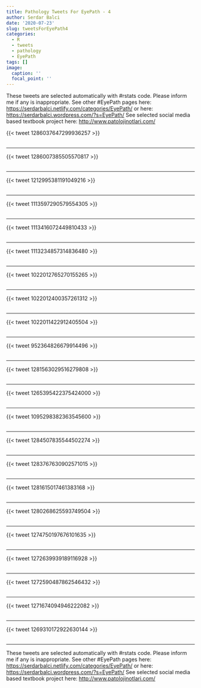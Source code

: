 ```yaml
---
title: Pathology Tweets For EyePath - 4
author: Serdar Balci
date: '2020-07-23'
slug: tweetsForEyePath4
categories:
  - R
  - tweets
  - pathology
  - EyePath
tags: []
image:
  caption: ''
  focal_point: ''
---
```



These tweets are selected automatically with #rstats code. Please inform me if any is inappropriate.
See other #EyePath pages here: https://serdarbalci.netlify.com/categories/EyePath/  or here: https://serdarbalci.wordpress.com/?s=EyePath/ 
See selected social media based textbook project here: http://www.patolojinotlari.com/

{{< tweet 1286037647299936257 >}}
<br>
<br>
<hr>
{{< tweet 1286007385505570817 >}}
<br>
<br>
<hr>
{{< tweet 1212995381191049216 >}}
<br>
<br>
<hr>
{{< tweet 1113597290579554305 >}}
<br>
<br>
<hr>
{{< tweet 1113416072449810433 >}}
<br>
<br>
<hr>
{{< tweet 1113234857314836480 >}}
<br>
<br>
<hr>
{{< tweet 1022012765270155265 >}}
<br>
<br>
<hr>
{{< tweet 1022012400357261312 >}}
<br>
<br>
<hr>
{{< tweet 1022011422912405504 >}}
<br>
<br>
<hr>
{{< tweet 952364826679914496 >}}
<br>
<br>
<hr>
{{< tweet 1281563029516279808 >}}
<br>
<br>
<hr>
{{< tweet 1265395422375424000 >}}
<br>
<br>
<hr>
{{< tweet 1095298382363545600 >}}
<br>
<br>
<hr>
{{< tweet 1284507835544502274 >}}
<br>
<br>
<hr>
{{< tweet 1283767630902571015 >}}
<br>
<br>
<hr>
{{< tweet 1281615017461383168 >}}
<br>
<br>
<hr>
{{< tweet 1280268625593749504 >}}
<br>
<br>
<hr>
{{< tweet 1274750197676101635 >}}
<br>
<br>
<hr>
{{< tweet 1272639939189116928 >}}
<br>
<br>
<hr>
{{< tweet 1272590487862546432 >}}
<br>
<br>
<hr>
{{< tweet 1271674094946222082 >}}
<br>
<br>
<hr>
{{< tweet 1269310172922630144 >}}
<br>
<br>
<hr>


These tweets are selected automatically with #rstats code. Please inform me if any is inappropriate.
See other #EyePath pages here: https://serdarbalci.netlify.com/categories/EyePath/  or here: https://serdarbalci.wordpress.com/?s=EyePath/ 
See selected social media based textbook project here: http://www.patolojinotlari.com/
